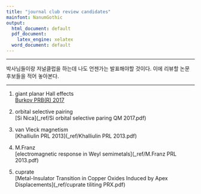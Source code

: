 ```yaml
---
title: "journal club review candidates"
mainfont: NanumGothic
output:
  html_document: default
  pdf_document:
    latex_engine: xelatex
  word_document: default
---
```






***

박사님들이랑 저널클럽을 하는데 나도 언젠가는 발표해야할 것이다. 이에 리뷰할 논문 후보들을 적어 놓아본다.


***


1. giant planar Hall effects  
[Burkov PRB(R) 2017](_ref/17-Burkov-GPHE-PRB.pdf)  

1. orbital selective pairing  
[Si Nica](_ref/Si orbital selective paring QM 2017.pdf)  


1. van Vleck magnetism  
[Khalliulin PRL 2013](_ref/Khalliulin PRL 2013.pdf)

1. M.Franz  
[electromagnetic response in Weyl semimetals](_ref/M.Franz PRL 2013.pdf)

1. cuprate  
[Metal-Insulator Transition in Copper Oxides Induced by Apex Displacements](_ref/cuprate tiliting PRX.pdf)











